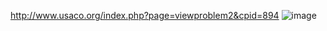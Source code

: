 http://www.usaco.org/index.php?page=viewproblem2&cpid=894
![image](https://github.com/froge159/usaco_training/assets/87875402/13399788-b714-4396-a757-f9b8c5045ae3)
